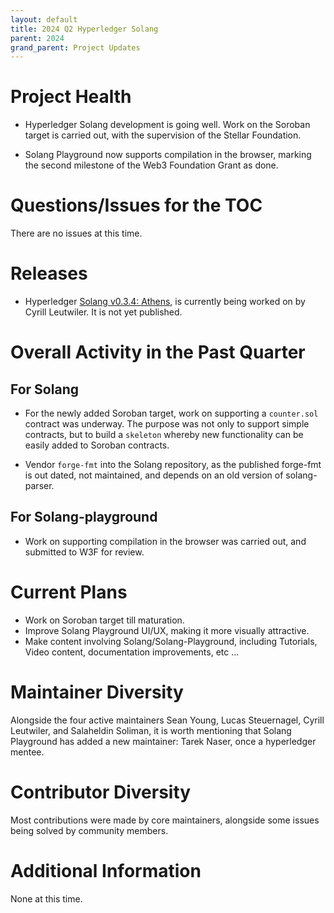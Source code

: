 ```yaml
---
layout: default
title: 2024 Q2 Hyperledger Solang
parent: 2024
grand_parent: Project Updates
---
```


# Project Health

* Hyperledger Solang development is going well. Work on the Soroban target is carried out, with the supervision of the Stellar Foundation.

* Solang Playground now supports compilation in the browser, marking the second milestone of the Web3 Foundation Grant as done. 

# Questions/Issues for the TOC

There are no issues at this time.

# Releases

* Hyperledger [Solang v0.3.4: Athens](https://github.com/hyperledger/solang/pull/1639), is currently being worked on by Cyrill Leutwiler. It is not yet published.

# Overall Activity in the Past Quarter

## For Solang
* For the newly added Soroban target, work on supporting a `counter.sol` contract was underway. The purpose was not only to support simple contracts, but to build a `skeleton` whereby new functionality can be easily added to Soroban contracts.

* Vendor `forge-fmt` into the Solang repository, as the published forge-fmt is out dated, not maintained, and depends on an old version of solang-parser.

## For Solang-playground
* Work on supporting compilation in the browser was carried out, and submitted to W3F for review.


# Current Plans

* Work on Soroban target till maturation.
* Improve Solang Playground UI/UX, making it more visually attractive.
* Make content involving Solang/Solang-Playground, including Tutorials, Video content, documentation improvements, etc ...

# Maintainer Diversity

Alongside the four active maintainers Sean Young, Lucas Steuernagel, Cyrill Leutwiler, and Salaheldin Soliman, it is worth mentioning that Solang Playground has added a new maintainer: Tarek Naser, once a hyperledger mentee.

# Contributor Diversity

Most contributions were made by core maintainers, alongside some issues being solved by community members.


# Additional Information

None at this time.


